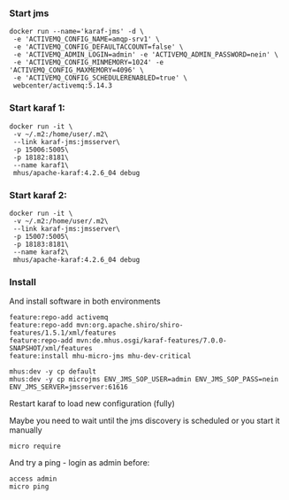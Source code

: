 

### Start jms

```
docker run --name='karaf-jms' -d \
 -e 'ACTIVEMQ_CONFIG_NAME=amqp-srv1' \
 -e 'ACTIVEMQ_CONFIG_DEFAULTACCOUNT=false' \
 -e 'ACTIVEMQ_ADMIN_LOGIN=admin' -e 'ACTIVEMQ_ADMIN_PASSWORD=nein' \
 -e 'ACTIVEMQ_CONFIG_MINMEMORY=1024' -e  'ACTIVEMQ_CONFIG_MAXMEMORY=4096' \
 -e 'ACTIVEMQ_CONFIG_SCHEDULERENABLED=true' \
 webcenter/activemq:5.14.3
```

### Start karaf 1:

```
docker run -it \
 -v ~/.m2:/home/user/.m2\
 --link karaf-jms:jmsserver\
 -p 15006:5005\
 -p 18182:8181\
 --name karaf1\
 mhus/apache-karaf:4.2.6_04 debug
```

### Start karaf 2:

```
docker run -it \
 -v ~/.m2:/home/user/.m2\
 --link karaf-jms:jmsserver\
 -p 15007:5005\
 -p 18183:8181\
 --name karaf2\
 mhus/apache-karaf:4.2.6_04 debug
```

### Install

And install software in both environments

```
feature:repo-add activemq
feature:repo-add mvn:org.apache.shiro/shiro-features/1.5.1/xml/features
feature:repo-add mvn:de.mhus.osgi/karaf-features/7.0.0-SNAPSHOT/xml/features
feature:install mhu-micro-jms mhu-dev-critical

mhus:dev -y cp default
mhus:dev -y cp microjms ENV_JMS_SOP_USER=admin ENV_JMS_SOP_PASS=nein ENV_JMS_SERVER=jmsserver:61616

```
Restart karaf to load new configuration (fully)


Maybe you need to wait until the jms discovery is scheduled or you start it manually

```
micro require
```

And try a ping - login as admin before:

```
access admin
micro ping
```
